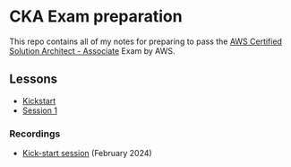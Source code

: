 # CKA Exam preparation

This repo contains all of my notes for preparing to pass the 
[AWS Certified Solution Architect - Associate]() Exam by AWS.

## Lessons

- [Kickstart](./lessons/kickstart.md)
- [Session 1](./lessons/session1.md)

### Recordings

- [Kick-start session](https://explore.skillbuilder.aws/learn/course/internal/view/elearning/18829/aws-partnercast-aws-partner-certification-readiness-solutions-architect-associate-session-1-technical) (February 2024)

